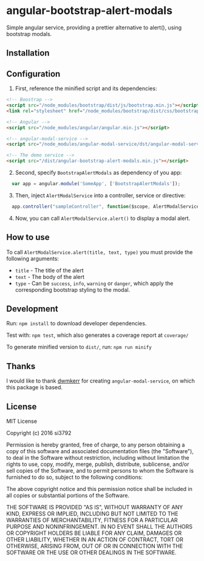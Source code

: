 # angular-bootstrap-alert-modals
Simple angular service, providing a prettier alternative to alert(), using bootstrap modals.

## Installation

## Configuration

1. First, reference the minified script and its dependencies:

```html
<!-- Boostrap -->
<script src="/node_modules/bootstrap/dist/js/bootstrap.min.js"></script>
<link rel="stylesheet" href="/node_modules/bootstrap/dist/css/bootstrap.min.css">

<!-- Angular -->
<script src="/node_modules/angular/angular.min.js"></script>

<!-- angular-modal-service -->
<script src="/node_modules/angular-modal-service/dst/angular-modal-service.min.js"></script>

<!-- The demo service -->
<script src="/dist/angular-bootstrap-alert-modals.min.js"></script>
```

2. Second, specify `BootstrapAlertModals` as dependency of you app:

```javascript
  var app = angular.module('SomeApp', ['BootstrapAlertModals']);
```

3. Then, inject `AlertModalService` into a controller, service or directive:

```javascript
  app.controller("sampleController", function($scope, AlertModalService) { ...
```

4. Now, you can call `AlertModalService.alert()` to display a modal alert.

## How to use

To call `AlertModalService.alert(title, text, type)` you must provide the following arguments:
* `title` - The title of the alert
* `text` - The body of the alert
* `type` - Can be `success`, `info`, `warning` or `danger`, which apply the corresponding bootstrap styling to the modal.

## Development

Run:
`npm install`
to download developer dependencies.

Test with:
`npm test`,
which also generates a coverage report at `coverage/`

To generate minified version to `dist/`, run:
`npm run minify`

## Thanks

I would like to thank [dwmkerr](https://github.com/dwmkerr) for creating
 `angular-modal-service`, on which this package is based.

## License

MIT License

Copyright (c) 2016 si3792

Permission is hereby granted, free of charge, to any person obtaining a copy
of this software and associated documentation files (the "Software"), to deal
in the Software without restriction, including without limitation the rights
to use, copy, modify, merge, publish, distribute, sublicense, and/or sell
copies of the Software, and to permit persons to whom the Software is
furnished to do so, subject to the following conditions:

The above copyright notice and this permission notice shall be included in all
copies or substantial portions of the Software.

THE SOFTWARE IS PROVIDED "AS IS", WITHOUT WARRANTY OF ANY KIND, EXPRESS OR
IMPLIED, INCLUDING BUT NOT LIMITED TO THE WARRANTIES OF MERCHANTABILITY,
FITNESS FOR A PARTICULAR PURPOSE AND NONINFRINGEMENT. IN NO EVENT SHALL THE
AUTHORS OR COPYRIGHT HOLDERS BE LIABLE FOR ANY CLAIM, DAMAGES OR OTHER
LIABILITY, WHETHER IN AN ACTION OF CONTRACT, TORT OR OTHERWISE, ARISING FROM,
OUT OF OR IN CONNECTION WITH THE SOFTWARE OR THE USE OR OTHER DEALINGS IN THE
SOFTWARE.
